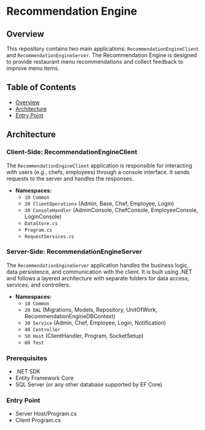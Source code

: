 # Recommendation Engine

## Overview

This repository contains two main applications: `RecommendationEngineClient` and `RecommendationEngineServer`. The Recommendation Engine is designed to provide restaurant menu recommendations and collect feedback to improve menu items.

## Table of Contents

- [Overview](#overview)
- [Architecture](#architecture)
- [Entry Point](#Entry_Point)

## Architecture

### Client-Side: RecommendationEngineClient

The `RecommendationEngineClient` application is responsible for interacting with users (e.g., chefs, employees) through a console interface. It sends requests to the server and handles the responses.

- **Namespaces:**
  - `10 Common`
  - `20 ClientOperations` (Admin, Base, Chef, Employee, Login)
  - `30 ConsoleHandler` (AdminConsole, ChefConsole, EmployeeConsole, LoginConsole)
  - `DataStore.cs`
  - `Program.cs`
  - `RequestServices.cs`

### Server-Side: RecommendationEngineServer

The `RecommendationEngineServer` application handles the business logic, data persistence, and communication with the client. It is built using .NET and follows a layered architecture with separate folders for data access, services, and controllers.

- **Namespaces:**
  - `10 Common`
  - `20 DAL` (Migrations, Models, Repository, UnitOfWork, RecommendationEngineDBContext)
  - `30 Service` (Admin, Chef, Employee, Login, Notification)
  - `40 Controller`
  - `50 Host` (ClientHandler, Program, SocketSetup)
  - `60 Test`

### Prerequisites

- .NET SDK
- Entity Framework Core
- SQL Server (or any other database supported by EF Core)

### Entry Point
- Server Host/Program.cs
- Client Program.cs


